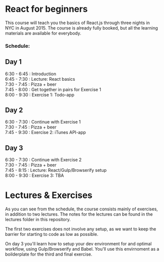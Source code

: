 # React for beginners

This course will teach you the basics of React.js through three nights in NYC in August 2015. The course is already fully booked, but all the learning materials are available for everybody.

### Schedule:

## Day 1

6:30 - 6:45 : Introduction   
6:45 - 7:30 : Lecture: React basics  
7:30 - 7:45 : Pizza + beer  
7:45 - 8:00 : Get together in pairs for Exercise 1  
8:00 - 9:30 : Exercise 1: Todo-app  


## Day 2

6:30 - 7:30 : Continue with Exercise 1  
7:30 - 7:45 : Pizza + beer  
7:45 - 9:30 : Exercise 2: iTunes API-app


## Day 3

6:30 - 7:30 : Continue with Exercise 2    
7:30 - 7:45 : Pizza + beer  
7:45 - 8:15 : Lecture: React/Gulp/Browserify setup  
8:00 - 9:30 : Exercise 3: TBA  

# Lectures & Exercises

As you can see from the schedule, the course consists mainly of exercises, in addition to two lectures. The notes for the lectures can be found in the lectures folder in this repository.  

The first two exercises does not involve any setup, as we want to keep the barrier for starting to code as low as possible.  

On day 3 you'll learn how to setup your dev environment for and optimal workflow, using Gulp/Browserify and Babel. You'll use this envirnoment as a boilderplate for the third and final exercise.


